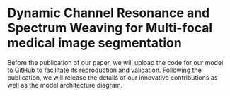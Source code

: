 # Dynamic Channel Resonance and Spectrum Weaving for Multi-focal medical image segmentation
Before the publication of our paper, we will upload the code for our model to GitHub to facilitate its reproduction and validation. Following the publication, we will release the details of our innovative contributions as well as the model architecture diagram.
